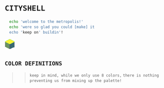 # ```CITYSHELL```

```bash
  echo 'welcome to the metropolis!'
  echo 'were so glad you could [make] it
  echo 'keep on' buildin'!
```

![](block.png)
## ```COLOR DEFINITIONS```

>
>> ```keep in mind, while we only use 8 colors,```
>> ```there is nothing preventing us from mixing up the palette!```
>
```c
   
```
